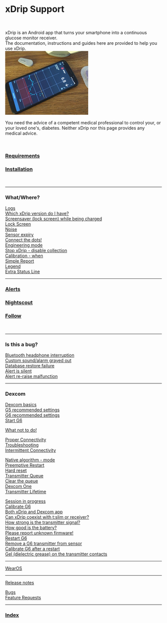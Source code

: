 # xDrip Support  
  
<br/>  
  
xDrip is an Android app that turns your smartphone into a continuous glucose monitor receiver.   
The documentation, instructions and guides here are provided to help you use xDrip.  
![](./docs/images/xDinaction.png)  

You need the advice of a competent medical professional to control your, or your loved one's, diabetes. Neither xDrip nor this page provides any medical advice.  
  
<br/>  
  
### [Requirements](./docs/Requirements_page.md)  
  
  
### [Installation](./docs/Installation_page.md)  
  
<br/>  
  
---  
### What/Where?  
[Logs](./docs/Logs.md)  
[Which xDrip version do I have?](./docs/xDrip-Version.md)  
[Screensaver (lock screen) while being charged](./docs/Screensaver.md)  
[Lock Screen](./docs/Lock-screen.md)  
[Noise](./docs/Noise.md)  
[Sensor expiry](./docs/Sensor-Expiry.md)  
[Connect the dots!](./docs/Connect-the-dots.md)  
[Engineering mode](./docs/Engineering-Mode.md)  
[Stop xDrip - disable collection](./docs/Stop-xDrip.md)  
[Calibration - when](./docs/Calibration)  
[Simple Report](./docs/Report.md)  
[Legend](./docs/Legend.md)  
[Extra Status Line](./docs/Extra-status-line.md)  
  
---  
### [Alerts](./docs/Alerts_page.md)  
    
### [Nightscout](./docs/Nightscout_page.md)  
  
### [Follow](./docs/Follow_page.md)  

<br/>  
  
---    
### Is this a bug?  
[Bluetooth headphone interruption](./docs/Bluetooth-headphone-interruption.md)  
[Custom sound/alarm grayed out](./docs/Custom-sound-grayed-out.md)  
[Database restore failure](./docs/Database-restore-failure.md)  
[Alert is silent](./docs/Silent-alert.md)  
[Alert re-raise malfunction](./docs/Alert-re‐raise-malfunction.md)  
  
  
---  
### Dexcom  
[Dexcom basics](./docs/Dexcom-Basics.md)  
[G5 recommended settings](./docs/G5-Recommended-Settings.md)  
[G6 recommended settings](./docs/G6-Recommended-Settings.md)  
[Start G6](./docs/Starting-G6.md)  
  
[What not to do!](./docs/What-not-to-do.md)  
  
[Proper Connectivity](./docs/Proper-connectivity.md)  
[Troubleshooting](./docs/Connectivity-troubleshoot.md)  
[Intermittent Connectivity](./docs/Intermittent.md)  
  
[Native algorithm - mode](./docs/Native-Algorithm.md)  
[Preemptive Restart](./docs/Preemptive-Restart.md)  
[Hard reset](./docs/Hard-Reset.md)  
[Transmitter Queue](./docs/Transmitter-Queue.md)  
[Clear the queue](./docs/Clear-queue.md)  
[Dexcom One](./docs/Dexcom-One.md)  
[Transmitter Lifetime](./docs/Transmitter-lifetime.md)  
  
[Session in progress](./docs/Session-in-progress.md)  
[Calibrate G6](./docs/Calibrate-G6.md)  
[Both xDrip and Dexcom app](./docs/xDrip-and-Dexcom-app.md)  
[Can xDrip coexist with t:slim or receiver?](./docs/Receiver-or-t:slim-and-xDrip.md)  
[How strong is the transmitter signal?](./docs/Bluetooth-Scanner.md)  
[How good is the battery?](./docs/Battery-condition.md)  
[Please report unknown firmware!](./docs/Report-firmware.md)  
[Restart G6](./docs/Restart-G6-sensor.md)  
[Remove a G6 transmitter from sensor](./docs/Remove-transmitter.md)  
[Calibrate G6 after a restart](./docs/Calibrate-after-G6Restart.md)  
[Gel (dielectric grease) on the transmitter contacts](./docs/Dielectric-Grease-in-Dexcom-G6-Sensor.md)  

---  
[WearOS](./docs/WearOS-Instructions.md)  

---  
  
[Release notes](./docs/ReleaseNotes.md)  
  
[Bugs](./docs/Bugs.md)  
[Feature Requests](./docs/Features.md)  
  
---  
### [Index](./Search_Index.md)  
